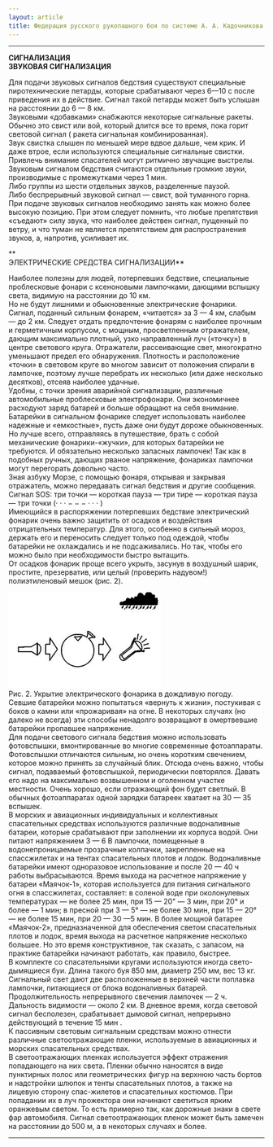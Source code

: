 ```yaml
---
layout: article
title: Федерация русского рукопашного боя по системе А. А. Кадочникова
---
```

* * *

**СИГНАЛИЗАЦИЯ  
ЗВУКОВАЯ СИГНАЛИЗАЦИЯ**  
  
Для подачи звуковых сигналов бедствия существуют специальные пиротехнические
петарды, которые срабатывают через 6—10 с после приведения их в действие.
Сигнал такой петарды может быть услышан на расстоянии до 6 — 8 км.  
Звуковыми «добавками» снабжаются некоторые сигнальные ракеты. Обычно это свист
или вой, который длится все то время, пока горит световой сигнал ( ракета
сигнальная комбинированная).  
Звук свистка слышен по меньшей мере вдвое дальше, чем крик. И даже втрое, если
используются специальные сигнальные свистки.  
Привлечь внимание спасателей могут ритмично звучащие выстрелы.  
Звуковым сигналом бедствия считаются отдельные громкие звуки,  
производимые с промежутками через 1 мин.  
Либо группы из шести отдельных звуков, разделенные паузой.  
Либо беспрерывный звуковой сигнал — свист, вой туманного горна.  
При подаче звуковых сигналов необходимо занять как можно более высокую
позицию. При этом следует помнить, что любые препятствия «съедают» силу звука,
что наиболее действен сигнал, пущенный по ветру, и что туман не является
препятствием для распространения звуков, а, напротив, усиливает их.

**  
ЭЛЕКТРИЧЕСКИЕ СРЕДСТВА СИГНАЛИЗАЦИИ**  
  
Наиболее полезны для людей, потерпевших бедствие, специальные проблесковые
фонари с ксеноновыми лампочками, дающими вспышку света, видимую на расстоянии
до 10 км.  
Но не будут лишними и обыкновенные электрические фонарики. Сигнал, поданный
сильным фонарем, «читается» за 3 — 4 км, слабым — до 2 км. Следует отдать
предпочтение фонарям с наиболее прочным и герметичным корпусом, с мощным,
просветленным отражателем, дающим максимально плотный, узко направленный луч
(«точку») в центре светового круга. Отражатели, рассеивающие свет, многократно
уменьшают предел его обнаружения. Плотность и расположение «точки» в световом
круге во многом зависит от положения спирали в лампочке, поэтому лучше
перебрать их несколько (или даже несколько десятков), отсеяв наиболее удачные.  
Удобны, с точки зрения аварийной сигнализации, различные автомобильные
проблесковые электрофонари. Они экономичнее расходуют заряд батарей и больше
обращают на себя внимание.  
Батарейки в сигнальном фонарике следует использовать наиболее надежные и
«емкостные», пусть даже они будут дороже обыкновенных.  
Но лучше всего, отправляясь в путешествие, брать с собой механические
фонарики-«жучки», для которых батарейки не требуются. И обязательно несколько
запасных лампочек! Так как в подобных ручных, дающих рваное напряжение,
фонариках лампочки могут перегорать довольно часто.  
Зная азбуку Морзе, с помощью фонаря, открывая и закрывая отражатель, можно
переда­вать сигнал бедствия и другие сообщения. Сигнал SOS: три точки —
короткая пауза — три тире — короткая пауза — три точки (· · · − − − · · · )  
Имеющийся в распоряжении потерпевших бедствие электрический фонарик очень
важно защитить от осадков и воздействия отрицательных температур. Для этого,
особенно в сильный мороз, держать его и переносить следует только под одеждой,
чтобы батарейки не охлаждались и не подсаживались. Но так, чтобы его можно
было при необходимости быстро вытащить.  
От осадков фонарик проще всего укрыть, засунув в воздушный шарик, простите,
презерватив, или целый (проверить надувом!) полиэтиленовый мешок (рис. 2).  


![](school3.2/image002.jpg)  
Рис. 2. Укрытие электрического фонарика в дождливую погоду.  
Севшие батарейки можно попытаться «вернуть к жизни», постукивая с боков о
камни или «прожаривая» на огне. В некоторых случаях (но далеко не всегда) эти
способы ненадолго возвращают в омертвевшие батарейки пропавшее напряжение.  
Для подачи светового сигнала бедствия можно использовать фотовспышки,
вмонтированные во многие современные фотоаппараты. Фотовспышки отличаются
сильным, но очень коротким свечением, которое можно принять за случайный блик.
Отсюда очень важно, чтобы сигнал, подаваемый фотовспышкой, периодически
повторялся. Давать его надо на максимально возвышенном и оголенном участке
местности. Очень хорошо, если отражающий фон будет светлый. В обычных
фотоаппаратах одной зарядки батареек хватает на 30 — 35 вспышек.  
В морских и авиационных индивидуальных и коллективных спасательных средствах
используются различные водоналивные батареи, которые срабатывают при
заполнении их корпуса водой. Они питают напряжением 3 — 6 В лампочки,
помещенные в водонепроницаемые прозрачные колпачки, закрепленные на
спассжилетах и на тентах спасательных плотов и лодок. Водоналивные батарейки
имеют одноразовое использование и после 20 — 40 ч работы выбрасываются. Время
выхода на расчетное напряжение у батареи «Маячок-1», которая используется для
питания сигнального огня в спассжилетах, составляет: в соленой воде при
околонулевых температурах — не более 25 мин, при 15 — 20" — 3 мин, при 20° и
более — 1 мин; в пресной при 3 — 5° — не более 30 мин, при 15 — 20° — не
бо­лее 15 мин, при 20 — 30 —5 мин. В более мощной батарее «Маячок-2»,
предназначенной для обеспечения светом спасательных плотов и лодок, время
выхода на расчетное напряжение несколько большее. Но это время конструктивное,
так сказать, с запасом, на практике батарейки начинают работать, как правило,
быстрее.  
В комплекте со спасательными кругами используются иногда свето-дымящиеся буи.
Длина такого буя 850 мм, диаметр 250 мм, вес 13 кг. Сигнальный свет дают две
расположенные в верхней части поплавка лампочки, питающиеся от блока
водоналивных батарей. Продолжительность непрерывного свечения лампочек — 2 ч.
Дальность видимости — около 2 км. В дневное время, когда световой сигнал
бесполезен, срабатывает дымовой сигнал, непрерывно действующий в течение 15
мин .  
К пассивным световым сигнальным средствам можно отнести различные
светоотражающие пленки, используемые в авиационных и морских спасательных
средствах.  
В светоотражающих пленках используется эффект отражения попадающего на них
света. Пленки обычно наносятся в виде пунктирных полос или геометрических
фигур на верхнюю часть бортов и надстройки шлюпок и тенты спасательных плотов,
а также на лицевую сторону спас-жилетов и спасательных костюмов. При попадании
их в луч прожектора они начинают светиться ярким оранжевым светом. То есть
примерно так, как дорожные знаки в свете фар автомобиля. Сигнал
светоотражающих пленок может быть замечен на расстоянии до 500 м, а в
некоторых случаях и более.  




* * *

